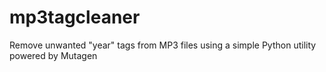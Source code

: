 # mp3tagcleaner
Remove unwanted "year" tags from MP3 files using a simple Python utility powered by Mutagen
